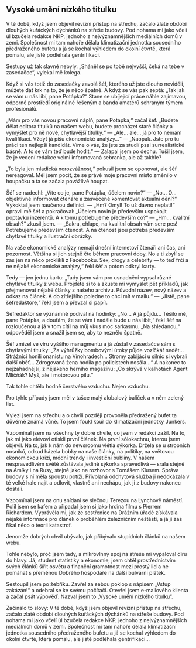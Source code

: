 ## Vysoké umění nízkého titulku

V té době, když jsem objevil revizní přístup na střechu, začalo zlaté období dlouhých kuřáckých dýchánků na střeše budovy. Pod nohama mi jako včelí úl bzučela redakce NKP, jednoho z nejvýznamnějších mediálních domů v zemi. Společnost mi tam nahoře dělala klimatizační jednotka sousedního předraženého bufetu a já se kochal výhledem do okolní čtvrtě, která pomalu, ale jistě podléhala gentrifikaci.

Sestupy už tak slavné nebyly. „Sháněl se po tobě nejvyšší, čeká na tebe v zasedačce“, vylekal mě kolega.

Když si vás totiž do zasedačky zavolá šéf, kterého už jste dlouho neviděli, můžete dát krk na to, že je něco špatně. A když se vás pak zeptá: „Tak jak se vám u nás líbí, pane Potápka?“ Stane se ubíjející práce náhle zajímavou, odporné prostředí originálně řešeným a banda amatérů sehraným týmem profesionálů.

„Mám pro vás novou pracovní náplň, pane Potápka,“ začal šéf. „Budete dělat editora titulků na našem webu, budete procházet staré články a vymýšlet pro ně nové, chytlavější titulky.“ — „Ale… ale… já pro to nemám kvalifikaci. Vždyť já píšu ekonomické analýzy…“ — „Naopak. Jste pro tu práci ten nejlepší kandidát. Víme o vás, že jste za studií psal surrealistické básně. A to se vám teď bude hodit.“ — Zalapal jsem po dechu. Tušil jsem, že je vedení redakce velmi informovaná sebranka, ale až takhle?

„To byla jen mladická nerozvážnost,“ pokusil jsem se oponovat, ale šéf nereagoval. Měl jsem pocit, že se právě moje pracovní místo změnilo v houpačku a ta se začala povážlivě houpat.

Šéf se nadechl: „Víte co je, pane Potápka, účelem novin?“ — „No… O… objektivně informovat čtenáře a zasvěceně komentovat aktuální dění?“ Vykoktal jsem naučenou definici. — „Hm? Omyl! To už dávno neplatí!“ opravil mě šéf a pokračoval: „Účelem novin je především uspokojit poptávku inzerentů. A k tomu potřebujeme především co?“  — „Hm… kvalitní obsah?“ zkusil jsem. — „Sakra, chlape, na kvalitní obsah vám sere pes! Potřebujeme především čtenost. A na čtenost jsou potřeba především chytlavé titulky a ilustrační obrázky.

Na vaše ekonomické analýzy nemají dnešní internetoví čtenáři ani čas, ani pozornost. Většina si jich stejně čte během pracovní doby. No a ti zbylí se zas jen na něco proklikli z Facebooku. Sex, drogy a celebrity — to teď frčí a ne nějaké ekonomické analýzy,“ řekl šéf a potom odkryl karty.

Tedy — jen jednu kartu: „Tady jsem vám pro usnadnění vypsal různé chytlavé titulky z webu. Projděte si to a zkuste mi vymyslet pět příkladů, jak přejmenovat nějaké články z našeho archivu. Původní název, nový název a odkaz na článek. A do zítřejšího poledne to chci mít v mailu.“ — „Jistě, pane šéfredaktore,“ řekl jsem a převzal si papír.

Šéfredaktor se významně podíval na hodinky: „No… A já půjdu… Těšilo mě, pane Potápka, a doufám, že se vám i nadále bude u nás líbit,“ řekl šéf na rozloučenou a já v tom cítil na můj vkus moc sarkasmu. „Na shledanou,“ odpověděl jsem a snažil jsem se, aby to neznělo špatně.

Šéf zmizel ve víru vyššího managmentu a já zůstal v zasedačce sám s chytlavými titulky: „Za výhrůžky bombovými útoky půjde vozíčkář sedět… Strážníci honili onanistu na Vinohradech… Stromy zabijáci u silnic si vybrali další oběť… Zdrogovaná žena hodila po policistech nosála…“ A nakonec to nejzáhadnější, z nějakého herního magazínu: „Co skrývá v kalhotách Agent Mlíčňák? Myš, ale i motorovou pilu.“

Tak tohle chtělo hodně čerstvého vzduchu. Nejen vzduchu.

Pro tyhle případy jsem měl v tašce malý alobalový balíček a v něm zelený list.

Vylezl jsem na střechu a o chvíli později provoněla předražený bufet ta důvěrně známá vůně. To jsem foukl kouř do klimatizační jednotky Junkers.

Vzpomínal jsem na všechny ty dobré chvíle, co jsem v redakci zažil. Na to, jak mi jako elévovi otiskli první článek. Na první sólokachnu, kterou jsem objevil. Na to, jak k nám do newsroomu vlétla sýkorka. Držela se u stropních nosníků, odkud házela bobky na naše články, na politiky, na světovou ekonomickou krizi, módní trendy i investiční bubliny. V našem nespravedlivém světě zůstávala jedině sýkorka spravedlivá — srala stejně na Amíky i na Rusy, stejně jako na rozhovor s Tomášem Klusem. Správa budovy s ní měla spoustu potíží. Přivolaná odchytová služba ji nedokázala v té velké hale najít a odlovit, vlastně ani nechápu, jak ji z budovy nakonec dostali.

Vzpomínal jsem na onu snídani se slečnou Terezou na Lynchově náměstí. Polil jsem se kafem a připadal jsem si jako hrdina filmu s Pierrem Richardem. Vyprávěla mi, jak ze sestřenice na Drážním úřadě získávala nějaké informace pro článek o proběhlém železničním neštěstí, a já jí zas říkal něco o teorii katastrof.

Jenomže dobrých chvil ubývalo, jak přibývalo stupidních článků na našem webu.

Tohle nebylo, proč jsem tady, a mikrovlnný spoj na střeše mi vypaloval díru do hlavy. Já, student statistiky a ekonomie, jsem chtěl prostřednictvím svých článků šířit osvětu a finanční gramotnost mezi prostý lid a ne pomáhat s přeměnou Dobrého hospodáře na další bulvární plátek.

Sestoupil jsem po žebříku. Zavřel za sebou poklop s nápisem „Vstup zakázán!“ a odebral se ke svému počítači. Otevřel jsem e-mailového klienta a začal psát výpověď. Nazval jsem to „Vysoké umění nízkého titulku“.

Začínalo to slovy: V té době, když jsem objevil revizní přístup na střechu, začalo zlaté období dlouhých kuřáckých dýchánků na střeše budovy. Pod nohama mi jako včelí úl bzučela redakce NKP, jednoho z nejvýznamnějších mediálních domů v zemi. Společnost mi tam nahoře dělala klimatizační jednotka sousedního předraženého bufetu a já se kochal výhledem do okolní čtvrtě, která pomalu, ale jistě podléhala gentrifikaci…
